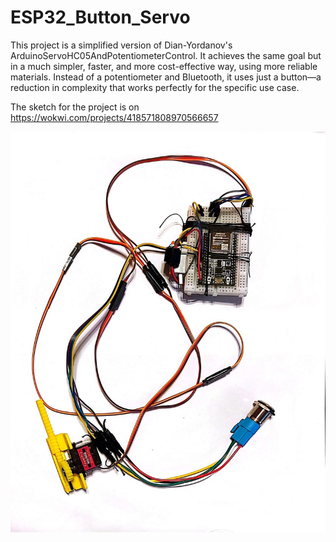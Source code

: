 # ESP32_Button_Servo

This project is a simplified version of Dian-Yordanov's ArduinoServoHC05AndPotentiometerControl. It achieves the same goal but in a much simpler, faster, and more cost-effective way, using more reliable materials. Instead of a potentiometer and Bluetooth, it uses just a button—a reduction in complexity that works perfectly for the specific use case.

The sketch for the project is on https://wokwi.com/projects/418571808970566657

![alt text](https://raw.githubusercontent.com/Dian-Yordanov/ESP32_Button_Servo/refs/heads/main/pics/1024-1301.jpg?raw=true)
